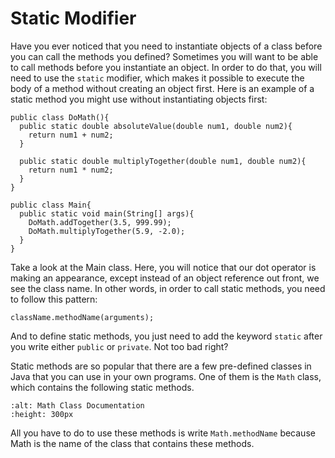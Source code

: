 Static Modifier
===============

Have you ever noticed that you need to instantiate objects of a class before you can call the methods you defined? Sometimes you will want to be able to call methods before you instantiate an object. In order to do that, you will need to use the `static` modifier, which makes it possible to execute the body of a method without creating an object first. Here is an example of a static method you might use without instantiating objects first:

```
public class DoMath(){
  public static double absoluteValue(double num1, double num2){
    return num1 + num2;
  }

  public static double multiplyTogether(double num1, double num2){
    return num1 * num2;
  }
}

public class Main{
  public static void main(String[] args){
    DoMath.addTogether(3.5, 999.99);
    DoMath.multiplyTogether(5.9, -2.0);
  }
}
```
Take a look at the Main class. Here, you will notice that our dot operator is making an appearance, except instead of an object reference out front, we see the class name. In other words, in order to call static methods, you need to follow this pattern:

```
className.methodName(arguments);
```

And to define static methods, you just need to add the keyword `static` after you write either `public` or `private`. Not too bad right?


Static methods are so popular that there are a few pre-defined classes in Java that you can use in your own programs. One of them is the `Math` class, which contains the following static methods.

```{image} StaticMathMethods.png
:alt: Math Class Documentation
:height: 300px
```

All you have to do to use these methods is write `Math.methodName` because Math is the name of the class that contains these methods.
